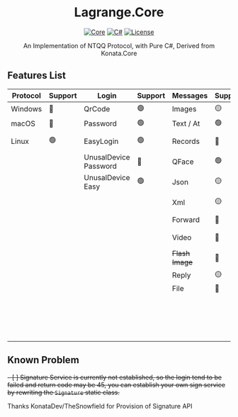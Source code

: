 <div align="center">

# Lagrange.Core

[![Core](https://img.shields.io/badge/Lagrange-Core-blue)](#)
[![C#](https://img.shields.io/badge/.NET-%207-blue)](#)
[![License](https://img.shields.io/static/v1?label=LICENSE&message=MIT&color=lightrey)](#)

An Implementation of NTQQ Protocol, with Pure C#, Derived from Konata.Core

</div>

## Features List
| Protocol | Support | Login                     | Support | Messages         | Support    | Operations        | Support    | Events                 | Support |
|----------|---------|---------------------------|---------|:-----------------|:-----------|:------------------|:-----------|:-----------------------|:--------|
| Windows  | 🔴      | QrCode                    | 🟢      | Images           | 🟡         | ~~Poke~~          | 🔴         | Captcha                | 🟢      |
| macOS    | 🔴      | Password                  | 🟢      | Text / At        | 🟢         | Recall            | 🟡         | BotOnline              | 🟢      |
| Linux    | 🟢      | EasyLogin                 | 🟢      | Records          | 🔴         | Leave Group       | 🔴         | BotOffline             | 🟢      |
|          |         | UnusalDevice<br/>Password | 🔴      | QFace            | 🟢         | ~~Special Title~~ | 🔴         | Message                | 🟢      |
|          |         | UnusalDevice<br/>Easy     | 🟢      | Json             | 🟡         | Kick Member       | 🟢         | ~~Poke~~               | 🔴      |
|          |         |                           |         | Xml              | 🟡         | Mute Member       | 🟢         | MessageRecall          | 🔴      |
|          |         |                           |         | Forward          | 🔴         | Set Admin         | 🟢         | GroupMemberDecrease    | 🔴      |
|          |         |                           |         | Video            | 🔴         | Friend Request    | 🔴         | GroupMemberIncrease    | 🔴      |
|          |         |                           |         | ~~Flash Image~~  | 🔴         | Group Request     | 🔴         | GroupPromoteAdmin      | 🔴      |
|          |         |                           |         | Reply            | 🟡         | ~~Voice Call~~    | 🔴         | GroupInvite            | 🟢      |
|          |         |                           |         | File             | 🔴         | Csrf Token        | 🔴         | GroupRequestJoin       | 🔴      |
|          |         |                           |         |                  |            | Cookies           | 🟢         | FriendRequest          | 🔴      |
|          |         |                           |         |                  |            | Send Message      | 🟢         | ~~FriendTyping~~       | 🔴      |
|          |         |                           |         |                  |            |                   |            | ~~FriendVoiceCall~~    | 🔴      |

## Known Problem
~~- [ ] Signature Service is currently not established, so the login tend to be failed and return code may be 45, you can establish your own sign service by rewriting the `Signature` static class.~~

Thanks KonataDev/TheSnowfield for Provision of Signature API
